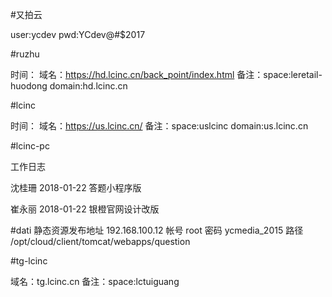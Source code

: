 #又拍云

user:ycdev
pwd:YCdev@#$2017
    
#ruzhu

时间：
域名：https://hd.lcinc.cn/back_point/index.html
备注：space:leretail-huodong
      domain:hd.lcinc.cn

#lcinc

时间：
域名：https://us.lcinc.cn/
备注：space:uslcinc
      domain:us.lcinc.cn
      
      
#lcinc-pc      

工作日志

沈桂珊
2018-01-22
答题小程序版

崔永丽
2018-01-22
银橙官网设计改版

#dati
静态资源发布地址 192.168.100.12
帐号            root
密码            ycmedia_2015
路径  /opt/cloud/client/tomcat/webapps/question


#tg-lcinc

域名：tg.lcinc.cn
备注：space:lctuiguang
